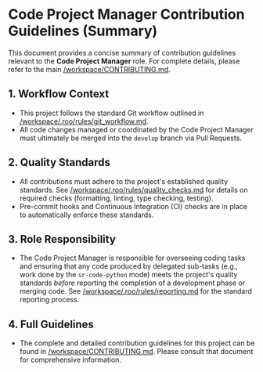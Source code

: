 # Code Project Manager Contribution Guidelines (Summary)

This document provides a concise summary of contribution guidelines relevant to the **Code Project Manager** role. For complete details, please refer to the main [/workspace/CONTRIBUTING.md](/workspace/CONTRIBUTING.md).

## 1. Workflow Context

*   This project follows the standard Git workflow outlined in [/workspace/.roo/rules/git_workflow.md](/workspace/.roo/rules/git_workflow.md).
*   All code changes managed or coordinated by the Code Project Manager must ultimately be merged into the `develop` branch via Pull Requests.

## 2. Quality Standards

*   All contributions must adhere to the project's established quality standards. See [/workspace/.roo/rules/quality_checks.md](/workspace/.roo/rules/quality_checks.md) for details on required checks (formatting, linting, type checking, testing).
*   Pre-commit hooks and Continuous Integration (CI) checks are in place to automatically enforce these standards.

## 3. Role Responsibility

*   The Code Project Manager is responsible for overseeing coding tasks and ensuring that any code produced by delegated sub-tasks (e.g., work done by the `sr-code-python` mode) meets the project's quality standards *before* reporting the completion of a development phase or merging code. See [/workspace/.roo/rules/reporting.md](/workspace/.roo/rules/reporting.md) for the standard reporting process.

## 4. Full Guidelines

*   The complete and detailed contribution guidelines for this project can be found in [/workspace/CONTRIBUTING.md](/workspace/CONTRIBUTING.md). Please consult that document for comprehensive information.